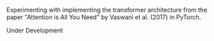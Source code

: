 Experimenting with implementing the transformer architecture from the paper "Attention is All You Need" by Vaswani et al. (2017) in PyTorch.

Under Development
